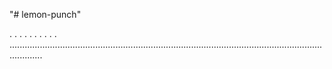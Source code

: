 "# lemon-punch"

.
.
.
.
.
.
.
.
.
.
.........................................................................................................................................